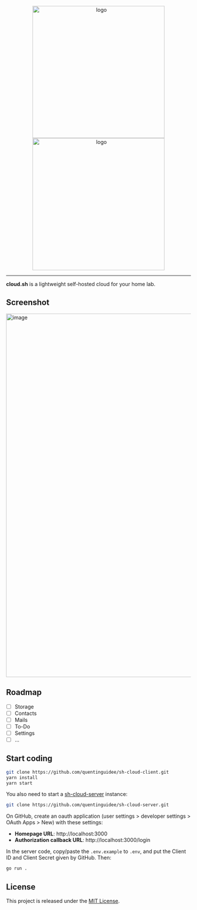 <p align="center">
<img alt="logo" width="360" src="https://user-images.githubusercontent.com/12123721/175907234-1fa6974c-33e7-4b64-a931-1bcbff0c9c63.png#gh-dark-mode-only" />
<img alt="logo" width="360" src="https://user-images.githubusercontent.com/12123721/175907812-a401f5a3-4c27-4a0b-bc5e-62ae46f223f5.png#gh-light-mode-only" />
</p>

---

**cloud.sh** is a lightweight self-hosted cloud for your home lab.

## Screenshot

<img width="990" alt="image" src="https://user-images.githubusercontent.com/12123721/175908490-7008e118-26db-454a-b50d-b4d692e028c9.png">

## Roadmap

- [ ] Storage
- [ ] Contacts
- [ ] Mails
- [ ] To-Do
- [ ] Settings
- [ ] ...

## Start coding

```bash
git clone https://github.com/quentinguidee/sh-cloud-client.git
yarn install
yarn start
```

You also need to start a [sh-cloud-server](https://github.com/quentinguidee/sh-cloud-server) instance:

```bash
git clone https://github.com/quentinguidee/sh-cloud-server.git
```

On GitHub, create an oauth application (user settings > developer settings > OAuth Apps > New) with these settings:

* **Homepage URL**: http://localhost:3000
* **Authorization callback URL**: http://localhost:3000/login

In the server code, copy/paste the `.env.example` to `.env`, and put the Client ID and Client Secret given by GitHub.
Then:

```bash
go run .
```

## License

This project is released under the [MIT License](./LICENSE.md).
